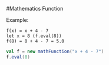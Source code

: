 #Mathematics Function

Example:

```
f(x) = x + 4 - 7
let x = 8 (f.eval(8))
f(8) = 8 + 4 - 7 = 5.0
```

```scala
val f = new mathFunction("x + 4 - 7")
f.eval(8)
```